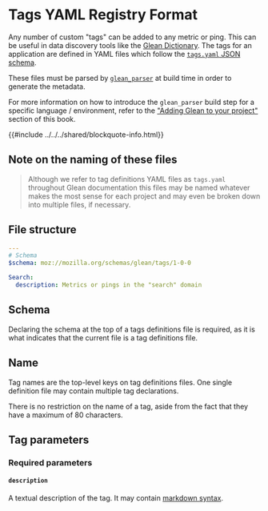 # Tags YAML Registry Format

Any number of custom "tags" can be added to any metric or ping.
This can be useful in data discovery tools like the [Glean Dictionary](https://dictionary.telemetry.mozilla.org).
The tags for an application are defined in YAML files which follow
the [`tags.yaml` JSON schema](https://mozilla.github.io/glean_parser/tags-yaml.html).

These files must be parsed by [`glean_parser`](https://pypi.org/project/glean-parser/) at build time in order to generate the metadata.

For more information on how to introduce the `glean_parser` build step for a specific language /
environment, refer to the ["Adding Glean to your project"](../../user/adding-glean-to-your-project/index.md)
section of this book.

{{#include ../../../shared/blockquote-info.html}}

## Note on the naming of these files

> Although we refer to tag definitions YAML files as `tags.yaml` throughout Glean documentation
> this files may be named whatever makes the most sense for each project and may even be broken down
> into multiple files, if necessary.

## File structure

```yaml
---
# Schema
$schema: moz://mozilla.org/schemas/glean/tags/1-0-0

Search:
  description: Metrics or pings in the "search" domain
```

## Schema

Declaring the schema at the top of a tags definitions file is required, as it is what indicates that the current file is a tag definitions file.

## Name

Tag names are the top-level keys on tag definitions files.
One single definition file may contain multiple tag declarations.

There is no restriction on the name of a tag, aside from the fact that they have a maximum of 80 characters.

## Tag parameters

### Required parameters

#### `description`

A textual description of the tag.
It may contain [markdown syntax](https://www.markdownguide.org/basic-syntax/).
